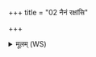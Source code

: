 +++
title = "02 नैनं रक्षांसि"

+++
<details><summary>मूलम् (WS)</summary>

नैनं रक्षांसि नः पिशाचाः सहन्ते देवानामोजः प्रथमजं ह्येतत् ।  
यो बिभर्ति दाक्षायणा हिरण्यं स जीवेषु कृणुते दीर्घमायुः ॥ २ ॥
</details>